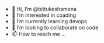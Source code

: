 - 👋 Hi, I’m @bittukeshamena
- 👀 I’m interested in coading
- 🌱 I’m currently learning devops
- 💞️ I’m looking to collaborate on code
- 📫 How to reach me ...

<!---
bittukeshamena/bittukeshamena is a ✨ special ✨ repository because its `README.md` (this file) appears on your GitHub profile.
You can click the Preview link to take a look at your changes.
--->
